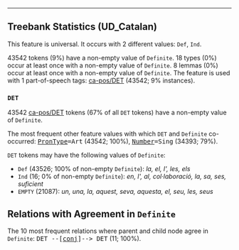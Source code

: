 

--------------------------------------------------------------------------------

## Treebank Statistics (UD_Catalan)

This feature is universal.
It occurs with 2 different values: `Def`, `Ind`.

43542 tokens (9%) have a non-empty value of `Definite`.
18 types (0%) occur at least once with a non-empty value of `Definite`.
8 lemmas (0%) occur at least once with a non-empty value of `Definite`.
The feature is used with 1 part-of-speech tags: [ca-pos/DET]() (43542; 9% instances).

### `DET`

43542 [ca-pos/DET]() tokens (67% of all `DET` tokens) have a non-empty value of `Definite`.

The most frequent other feature values with which `DET` and `Definite` co-occurred: <tt><a href="PronType.html">PronType</a>=Art</tt> (43542; 100%), <tt><a href="Number.html">Number</a>=Sing</tt> (34393; 79%).

`DET` tokens may have the following values of `Definite`:

* `Def` (43526; 100% of non-empty `Definite`): <em>la, el, l', les, els</em>
* `Ind` (16; 0% of non-empty `Definite`): <em>en, l', al, col·laboració, la, sa, ses, suficient</em>
* `EMPTY` (21087): <em>un, una, la, aquest, seva, aquesta, el, seu, les, seus</em>

## Relations with Agreement in `Definite`

The 10 most frequent relations where parent and child node agree in `Definite`:
<tt>DET --[<a href="../dep/conj.html">conj</a>]--> DET</tt> (11; 100%).

